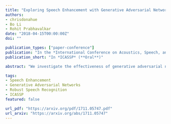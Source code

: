 ```yaml
---
title: "Exploring Speech Enhancement with Generative Adversarial Networks for Robust Speech Recognition"
authors:
- chrisdonahue
- Bo Li
- Rohit Prabhavalkar
date: "2018-04-15T00:00:00Z"
doi: ""

publication_types: ["paper-conference"]
publication: "In the *International Conference on Acoustics, Speech, and Signal Processing* (**Oral**)"
publication_short: "In *ICASSP* (**Oral**)"

abstract: "We investigate the effectiveness of generative adversarial networks (GANs) for speech enhancement, in the context of improving noise robustness of automatic speech recognition (ASR) systems. Prior work demonstrates that GANs can effectively suppress additive noise in raw waveform speech signals, improving perceptual quality metrics; however this technique was not justified in the context of ASR. In this work, we conduct a detailed study to measure the effectiveness of GANs in enhancing speech contaminated by both additive and reverberant noise. Motivated by recent advances in image processing, we propose operating GANs on log-Mel filterbank spectra instead of waveforms, which requires less computation and is more robust to reverberant noise. While GAN enhancement improves the performance of a clean-trained ASR system on noisy speech, it falls short of the performance achieved by conventional multi-style training (MTR). By appending the GAN-enhanced features to the noisy inputs and retraining, we achieve a 7% WER improvement relative to the MTR system."

tags:
- Speech Enhancement
- Generative Adversarial Networks
- Robust Speech Recognition
- ICASSP
featured: false

url_pdf: "https://arxiv.org/pdf/1711.05747.pdf"
url_arxiv: "https://arxiv.org/abs/1711.05747"
---
```

